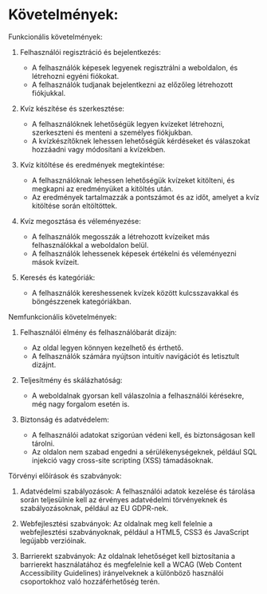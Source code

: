 # Követelmények:


Funkcionális követelmények:

1. Felhasználói regisztráció és bejelentkezés:
   - A felhasználók képesek legyenek regisztrálni a weboldalon, és létrehozni egyéni fiókokat.
   - A felhasználók tudjanak bejelentkezni az előzőleg létrehozott fiókjukkal.

2. Kvíz készítése és szerkesztése:
   - A felhasználóknek lehetőségük legyen kvízeket létrehozni, szerkeszteni és menteni a személyes fiókjukban.
   - A kvízkészítőknek lehessen lehetőségük kérdéseket és válaszokat hozzáadni vagy módosítani a kvízekben.

3. Kvíz kitöltése és eredmények megtekintése:
   - A felhasználóknak lehessen lehetőségük kvízeket kitölteni, és megkapni az eredményüket a kitöltés után.
   - Az eredmények tartalmazzák a pontszámot és az időt, amelyet a kvíz kitöltése során eltöltöttek.

4. Kvíz megosztása és véleményezése:
   - A felhasználók megosszák a létrehozott kvízeiket más felhasználókkal a weboldalon belül.
   - A felhasználók lehessenek képesek értékelni és véleményezni mások kvízeit.

5. Keresés és kategóriák:
   - A felhasználók kereshessenek kvízek között kulcsszavakkal és böngészzenek kategóriákban.

Nemfunkcionális követelmények:

1. Felhasználói élmény és felhasználóbarát dizájn:
   - Az oldal legyen könnyen kezelhető és érthető.
   - A felhasználók számára nyújtson intuitív navigációt és letisztult dizájnt.

2. Teljesítmény és skálázhatóság:
   - A weboldalnak gyorsan kell válaszolnia a felhasználói kérésekre, még nagy forgalom esetén is.

3. Biztonság és adatvédelem:
   - A felhasználói adatokat szigorúan védeni kell, és biztonságosan kell tárolni.
   - Az oldalon nem szabad engedni a sérülékenységeknek, például SQL injekció vagy cross-site scripting (XSS) támadásoknak.
  
Törvényi előírások és szabványok:

1. Adatvédelmi szabályozások: A felhasználói adatok kezelése és tárolása során teljesülnie kell az érvényes adatvédelmi törvényeknek és szabályozásoknak, például az EU GDPR-nek.

2. Webfejlesztési szabványok: Az oldalnak meg kell felelnie a webfejlesztési szabványoknak, például a HTML5, CSS3 és JavaScript legújabb verzióinak.

3. Barrierekt szabványok: Az oldalnak lehetőséget kell biztosítania a barrierekt használatához és megfelelnie kell a WCAG (Web Content Accessibility Guidelines) irányelveknek a különböző használói csoportokhoz való hozzáférhetőség terén.

